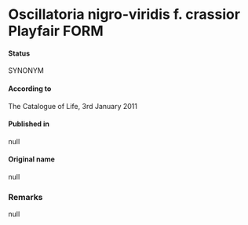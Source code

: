 Oscillatoria nigro-viridis f. crassior Playfair FORM
=======

#### Status
SYNONYM

#### According to
The Catalogue of Life, 3rd January 2011

#### Published in
null

#### Original name
null

### Remarks
null